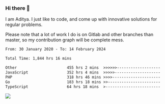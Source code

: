 ### Hi there 👋

I am Aditya. I just like to code, and come up with innovative solutions for regular problems.

Please note that a lot of work I do is on Gitlab and other branches than master, so my contribution graph will be complete mess.

<!--START_SECTION:waka-->

```txt
From: 30 January 2020 - To: 14 February 2024

Total Time: 1,844 hrs 16 mins

Other                      455 hrs 2 mins  >>>>>>-------------------   24.67 %
JavaScript                 352 hrs 4 mins  >>>>>--------------------   19.09 %
PHP                        318 hrs 46 mins >>>>---------------------   17.28 %
Go                         183 hrs 18 mins >>-----------------------   09.94 %
TypeScript                 64 hrs 18 mins  >------------------------   03.49 %
```

<!--END_SECTION:waka-->

![](https://komarev.com/ghpvc/?username=BrainBuzzer)
